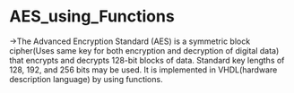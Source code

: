 # AES_using_Functions
->The Advanced Encryption Standard (AES) is a symmetric block cipher(Uses same key for both encryption and decryption of digital data)
that encrypts and decrypts 128-bit blocks of data. Standard key lengths of 128, 192, and 256 bits may be used.
It is implemented in VHDL(hardware description language) by using functions.
